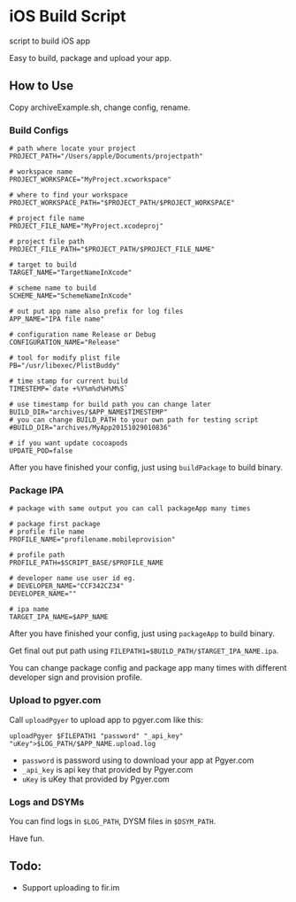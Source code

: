 # iOS Build Script
script to build iOS app

Easy to build, package and upload your app.

## How to Use

Copy archiveExample.sh, change config, rename.

### Build Configs

```
# path where locate your project
PROJECT_PATH="/Users/apple/Documents/projectpath"

# workspace name
PROJECT_WORKSPACE="MyProject.xcworkspace"

# where to find your workspace
PROJECT_WORKSPACE_PATH="$PROJECT_PATH/$PROJECT_WORKSPACE"

# project file name
PROJECT_FILE_NAME="MyProject.xcodeproj"

# project file path
PROJECT_FILE_PATH="$PROJECT_PATH/$PROJECT_FILE_NAME"

# target to build
TARGET_NAME="TargetNameInXcode"

# scheme name to build
SCHEME_NAME="SchemeNameInXcode"

# out put app name also prefix for log files
APP_NAME="IPA file name"

# configuration name Release or Debug
CONFIGURATION_NAME="Release"

# tool for modify plist file
PB="/usr/libexec/PlistBuddy"

# time stamp for current build
TIMESTEMP=`date +%Y%m%d%H%M%S`

# use timestamp for build path you can change later
BUILD_DIR="archives/$APP_NAME$TIMESTEMP"
# you can change BUILD_PATH to your own path for testing script
#BUILD_DIR="archives/MyApp20151029010836"

# if you want update cocoapods
UPDATE_POD=false
```

After you have finished your config, just using `buildPackage` to build binary.

### Package IPA

```
# package with same output you can call packageApp many times

# package first package
# profile file name
PROFILE_NAME="profilename.mobileprovision"

# profile path
PROFILE_PATH=$SCRIPT_BASE/$PROFILE_NAME

# developer name use user id eg.
# DEVELOPER_NAME="CCF342CZ34"
DEVELOPER_NAME=""

# ipa name
TARGET_IPA_NAME=$APP_NAME
```

After you have finished your config, just using `packageApp` to build binary.

Get final out put path using `FILEPATH1=$BUILD_PATH/$TARGET_IPA_NAME.ipa`.

You can change package config and package app many times with different developer sign and provision profile.

### Upload to pgyer.com

Call `uploadPgyer` to upload app to pgyer.com like this:

```
uploadPgyer $FILEPATH1 "password" "_api_key" "uKey">$LOG_PATH/$APP_NAME.upload.log
```

- `password` is password using to download your app at Pgyer.com
- `_api_key` is api key that provided by Pgyer.com
- `uKey` is uKey that provided by Pgyer.com

### Logs and DSYMs

You can find logs in `$LOG_PATH`, DYSM files in `$DSYM_PATH`.

Have fun.

## Todo:

- Support uploading to fir.im
